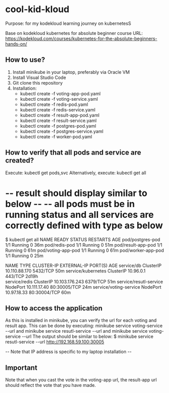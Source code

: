 # cool-kid-kloud
Purpose: for my kodekloud learning journey on kubernetesS

Base on kodekloud kubernetes for absolute beginner course 
URL: https://kodekloud.com/courses/kubernetes-for-the-absolute-beginners-hands-on/

## How to use?
1. Install minikube in your laptop, preferably via Oracle VM
2. Install Visual Studio Code
3. Git clone this repository
4. Installation:
   - kubectl create -f voting-app-pod.yaml
   - kubectl create -f voting-service.yaml
   - kubectl create -f redis-pod.yaml
   - kubectl create -f redis-service.yaml
   - kubectl create -f result-app-pod.yaml
   - kubectl create -f result-service.yaml
   - kubectl create -f postgres-pod.yaml
   - kubectl create -f postgres-service.yaml
   - kubectl create -f worker-pod.yaml

## How to verify that all pods and service are created?
Execute: kubectl get pods,svc
Alternatively, execute: kubectl get all

--  result should display similar to below --
-- all pods must be in running status and all services are correctly defined with type as below
===========================
$ kubectl get all
NAME                 READY   STATUS    RESTARTS   AGE
pod/postgres-pod     1/1     Running   0          36m
pod/redis-pod        1/1     Running   0          51m
pod/result-app-pod   1/1     Running   0          61m
pod/voting-app-pod   1/1     Running   0          61m
pod/worker-app-pod   1/1     Running   0          25m

NAME                     TYPE        CLUSTER-IP       EXTERNAL-IP   PORT(S)        AGE
service/db               ClusterIP   10.110.88.170    <none>        5432/TCP       50m
service/kubernetes       ClusterIP   10.96.0.1        <none>        443/TCP        2d19h        
service/redis            ClusterIP   10.103.176.243   <none>        6379/TCP       51m
service/resutl-service   NodePort    10.111.17.40     <none>        80:30005/TCP   24m
service/voting-service   NodePort    10.97.18.33      <none>        80:30004/TCP   60m


##  How to access the application
As this is installed in minikube, you can verify the url for each voting and result app.
This can be done by executing: minikube service voting-service --url and minikube service resutl-service --url
        and minikube service voting-service --url
The output should be similar to below:
           $ minikube service resutl-service --url
           http://192.168.59.100:30005

-- Note that IP address is specific to my laptop installation --

## Important
Note that when you cast the vote in the voting-app url, the result-app url should reflect the vote that you have made.
  
  
        
